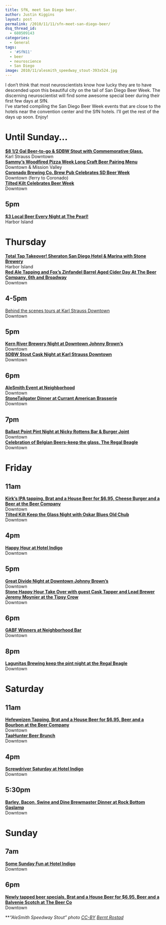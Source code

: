 ```yaml
---
title: SfN, meet San Diego beer.
author: Justin Kiggins
layout: post
permalink: /2010/11/11/sfn-meet-san-diego-beer/
dsq_thread_id:
  - 680509143
categories:
  - General
tags:
  - '#SfN11'
  - beer
  - neuroscience
  - San Diego
image: 2010/11/alesmith_speedway_stout-393x524.jpg
---
```

I don&#8217;t think that most neuroscientists know how lucky they are to have descended upon this beautiful city on the tail of San Diego Beer Week. The discerning neuroscientist will find some awesome special beer during their first few days at SfN.  
I&#8217;ve started compiling the San Diego Beer Week events that are close to the hotels near the convention center and the SfN hotels. I&#8217;ll get the rest of the days up soon. Enjoy!

# Until Sunday&#8230;

**[$8 1/2 Gal Beer-to-go & SDBW Stout with Commemorative Glass.][1]**  
Karl Strauss Downtown  
**[Sammy&#8217;s Woodfired Pizza Week Long Craft Beer Pairing Menu][2]**  
Downtown & Mission Valley  
**[Coronado Brewing Co. Brew Pub Celebrates SD Beer Week][3]**  
Downtown (ferry to Coronado)  
**[Tilted Kilt Celebrates Beer Week][4]**  
Downtown

## 5pm

**[$3 Local Beer Every Night at The Pearl!][5]**  
Harbor Island

# Thursday

**[Total Tap Takeover! Sheraton San Diego Hotel & Marina with Stone Brewery][6]**  
Harbor Island  
**[Red Ale Tapping and Fox&#8217;s Zinfandel Barrel Aged Cider Day At The Beer Company, 6th and Broadway][7]**  
Downtown

## 4-5pm

[Behind the scenes tours at Karl Strauss Downtown][8]  
Downtown

## 5pm

**[Kern River Brewery Night at Downtown Johnny Brown&#8217;s][9]**  
Downtown  
**[SDBW Stout Cask Night at Karl Strauss Downtown][10]**  
Downtown

## 6pm

**[AleSmith Event at Neighborhood][11]**  
Downtown  
**[StoneTailgater Dinner at Currant American Brasserie][12]**  
Downtown

## 7pm

[**Ballast Point Pint Night at Nicky Rottens Bar & Burger Joint**][13]  
Downtown  
**[Celebration of Belgian Beers-keep the glass. The Regal Beagle][14]**  
Downtown

# Friday

## 11am

**[Kirk&#8217;s IPA tapping, Brat and a House Beer for $6.95, Cheese Burger and a Beer at the Beer Company][15]**  
Downtown  
[**Tilted Kilt Keep the Glass Night with Oskar Blues Old Chub**][16]  
Downtown

## 4pm

**[Happy Hour at Hotel Indigo][17]**  
Downtown

## 5pm

**[Great Divide Night at Downtown Johnny Brown&#8217;s][18]**  
Downtown  
**[Stone Happy Hour Take Over with guest Cask Tapper and Lead Brewer Jeremy Moynier at the Tipsy Crow][19]**  
Downtown

## 6pm

**[GABF Winners at Neighborhood Bar][20]**  
Downtown

## 8pm

**[Lagunitas Brewing keep the pint night at the Regal Beagle][21]**  
Downtown

# Saturday

## 11am

**[Hefeweizen Tapping, Brat and a House Beer for $6.95, Beer and a Bourbon at the Beer Company][22]**  
Downtown  
[**TapHunter Beer Brunch**][23]  
Downtown

## 4pm

**[Screwdriver Saturday at Hotel Indigo][24]**  
Downtown

## 5:30pm

**[Barley, Bacon, Swine and Dine Brewmaster Dinner at Rock Bottom Gaslamp][25]**  
Downtown

# Sunday

## 7am

**[Some Sunday Fun at Hotel Indigo][26]**  
Downtown

## 6pm

**[Newly tapped beer specials, Brat and a House Beer for $6.95, Beer and a Balvenie Scotch at The Beer Co][27]**  
Downtown

***&#8220;AleSmith Speedway Stout&#8221; photo <a href="http://creativecommons.org/licenses/by/2.0/" target="_blank">CC-BY</a> <a href="http://www.flickr.com/photos/brostad/7165777295/" target="_blank">Bernt Rostad</a>*

 [1]: http://sdbw.org/events/1825/
 [2]: http://sdbw.org/events/1927/
 [3]: http://sdbw.org/events/1700/
 [4]: http://sdbw.org/events/1963/
 [5]: http://sdbw.org/events/1640/
 [6]: http://sdbw.org/events/2012/
 [7]: http://sdbw.org/events/1956/
 [8]: http://sdbw.org/events/1824/
 [9]: http://sdbw.org/events/1577/
 [10]: http://sdbw.org/events/1670/
 [11]: http://sdbw.org/events/1861/
 [12]: http://sdbw.org/events/1785/
 [13]: http://sdbw.org/events/1919/
 [14]: http://sdbw.org/events/1971/
 [15]: http://sdbw.org/events/1959/
 [16]: http://sdbw.org/events/1983/
 [17]: http://sdbw.org/events/2102/
 [18]: http://sdbw.org/events/1756/
 [19]: http://sdbw.org/events/1725/
 [20]: http://sdbw.org/events/1862/
 [21]: http://sdbw.org/events/1972/
 [22]: http://sdbw.org/events/1957/
 [23]: http://sdbw.org/events/1952/
 [24]: http://sdbw.org/events/2103/
 [25]: http://sdbw.org/events/1840/
 [26]: http://sdbw.org/events/2104/
 [27]: http://sdbw.org/events/1958/